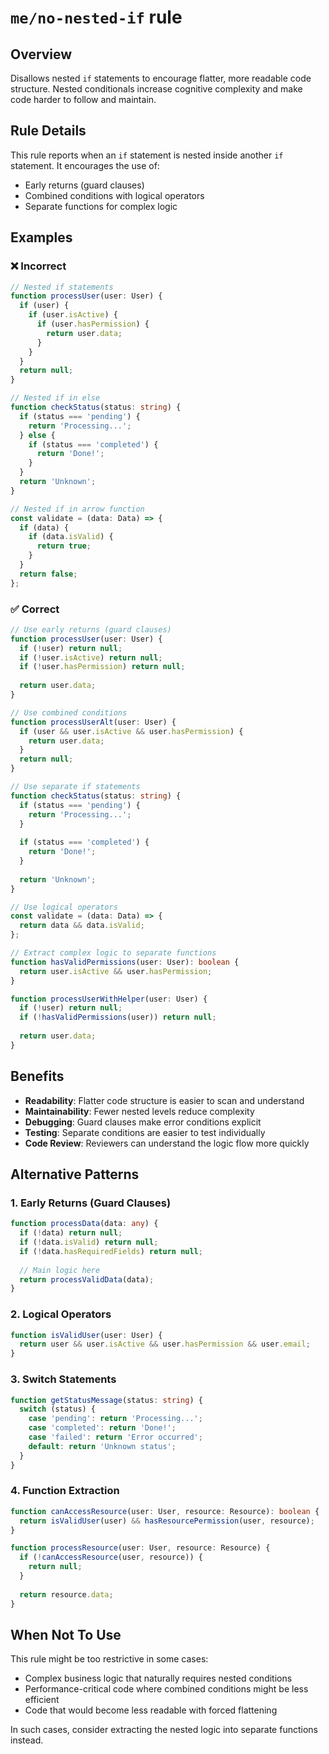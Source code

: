 # `me/no-nested-if` rule

## Overview

Disallows nested `if` statements to encourage flatter, more readable code structure. Nested conditionals increase cognitive complexity and make code harder to follow and maintain.

## Rule Details

This rule reports when an `if` statement is nested inside another `if` statement. It encourages the use of:

- Early returns (guard clauses)
- Combined conditions with logical operators
- Separate functions for complex logic

## Examples

### ❌ Incorrect

```typescript
// Nested if statements
function processUser(user: User) {
  if (user) {
    if (user.isActive) {
      if (user.hasPermission) {
        return user.data;
      }
    }
  }
  return null;
}

// Nested if in else
function checkStatus(status: string) {
  if (status === 'pending') {
    return 'Processing...';
  } else {
    if (status === 'completed') {
      return 'Done!';
    }
  }
  return 'Unknown';
}

// Nested if in arrow function
const validate = (data: Data) => {
  if (data) {
    if (data.isValid) {
      return true;
    }
  }
  return false;
};
```

### ✅ Correct

```typescript
// Use early returns (guard clauses)
function processUser(user: User) {
  if (!user) return null;
  if (!user.isActive) return null;
  if (!user.hasPermission) return null;
  
  return user.data;
}

// Use combined conditions
function processUserAlt(user: User) {
  if (user && user.isActive && user.hasPermission) {
    return user.data;
  }
  return null;
}

// Use separate if statements
function checkStatus(status: string) {
  if (status === 'pending') {
    return 'Processing...';
  }
  
  if (status === 'completed') {
    return 'Done!';
  }
  
  return 'Unknown';
}

// Use logical operators
const validate = (data: Data) => {
  return data && data.isValid;
};

// Extract complex logic to separate functions
function hasValidPermissions(user: User): boolean {
  return user.isActive && user.hasPermission;
}

function processUserWithHelper(user: User) {
  if (!user) return null;
  if (!hasValidPermissions(user)) return null;
  
  return user.data;
}
```

## Benefits

- **Readability**: Flatter code structure is easier to scan and understand
- **Maintainability**: Fewer nested levels reduce complexity
- **Debugging**: Guard clauses make error conditions explicit
- **Testing**: Separate conditions are easier to test individually
- **Code Review**: Reviewers can understand the logic flow more quickly

## Alternative Patterns

### 1. Early Returns (Guard Clauses)

```typescript
function processData(data: any) {
  if (!data) return null;
  if (!data.isValid) return null;
  if (!data.hasRequiredFields) return null;
  
  // Main logic here
  return processValidData(data);
}
```

### 2. Logical Operators

```typescript
function isValidUser(user: User) {
  return user && user.isActive && user.hasPermission && user.email;
}
```

### 3. Switch Statements

```typescript
function getStatusMessage(status: string) {
  switch (status) {
    case 'pending': return 'Processing...';
    case 'completed': return 'Done!';
    case 'failed': return 'Error occurred';
    default: return 'Unknown status';
  }
}
```

### 4. Function Extraction

```typescript
function canAccessResource(user: User, resource: Resource): boolean {
  return isValidUser(user) && hasResourcePermission(user, resource);
}

function processResource(user: User, resource: Resource) {
  if (!canAccessResource(user, resource)) {
    return null;
  }
  
  return resource.data;
}
```

## When Not To Use

This rule might be too restrictive in some cases:

- Complex business logic that naturally requires nested conditions
- Performance-critical code where combined conditions might be less efficient
- Code that would become less readable with forced flattening

In such cases, consider extracting the nested logic into separate functions instead.
